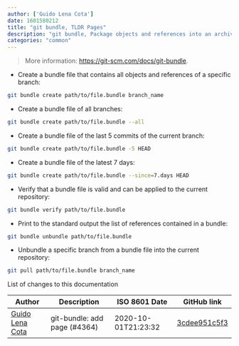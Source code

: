 ```yaml
---
author: ['Guido Lena Cota']
date: 1601580212
title: "git bundle, TLDR Pages"
description: "git bundle, Package objects and references into an archive."
categories: "common"
---
```

> More information: <https://git-scm.com/docs/git-bundle>.

- Create a bundle file that contains all objects and references of a specific branch:

```bash
git bundle create path/to/file.bundle branch_name
```

- Create a bundle file of all branches:

```bash
git bundle create path/to/file.bundle --all
```

- Create a bundle file of the last 5 commits of the current branch:

```bash
git bundle create path/to/file.bundle -5 HEAD
```

- Create a bundle file of the latest 7 days:

```bash
git bundle create path/to/file.bundle --since=7.days HEAD
```

- Verify that a bundle file is valid and can be applied to the current repository:

```bash
git bundle verify path/to/file.bundle
```

- Print to the standard output the list of references contained in a bundle:

```bash
git bundle unbundle path/to/file.bundle
```

- Unbundle a specific branch from a bundle file into the current repository:

```bash
git pull path/to/file.bundle branch_name
```
List of changes to this documentation


Author | Description | ISO 8601 Date | GitHub link
------|-----|-----|-----
[Guido Lena Cota](mailto:guido.lenacota@kreuzwerker.de) | git-bundle: add page (#4364) | 2020-10-01T21:23:32 | [3cdee951c5f3](https://github.com/tldr-pages/tldr/commit/3cdee951c5f347f4985a8d8b0d7a8c2983c29706)

